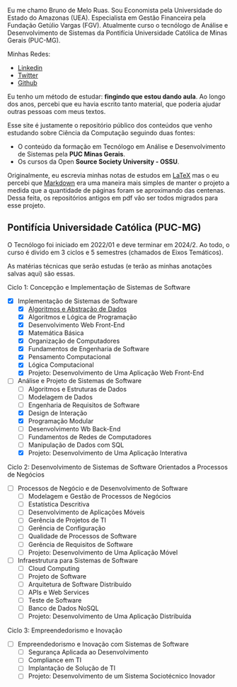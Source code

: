 <link rel="stylesheet" href="//cdnjs.cloudflare.com/ajax/libs/highlight.js/11.2.0/styles/atom-one-dark-reasonable.min.css">
<script src="//cdnjs.cloudflare.com/ajax/libs/highlight.js/11.2.0/highlight.min.js"></script>
<script>hljs.initHighlightingOnLoad();</script>

Eu me chamo Bruno de Melo Ruas. Sou Economista pela Universidade do Estado do Amazonas (UEA). Especialista em Gestão Financeira pela Fundação Getúlio Vargas (FGV). Atualmente curso o tecnólogo de Análise e Desenvolvimento de Sistemas da Pontifícia Universidade Católica de Minas Gerais (PUC-MG).

Minhas Redes:

 - [Linkedin](https://www.linkedin.com/in/brunoruas2/)
 - [Twitter](https://twitter.com/bruno_ruas2)
 - [Github](https://github.com/brunoruas2)

Eu tenho um método de estudar: **fingindo que estou dando aula**. Ao longo dos anos, percebi que eu havia escrito tanto material, que poderia ajudar outras pessoas com meus textos.

Esse site é justamente o repositório público dos conteúdos que venho estudando sobre Ciência da Computação seguindo duas fontes:

 - O conteúdo da formação em Tecnólogo em Análise e Desenvolvimento de Sistemas pela **PUC Minas Gerais**.
 - Os cursos da Open **Source Society University - OSSU**.

Originalmente, eu escrevia minhas notas de estudos em [LaTeX](https://www.latex-project.org/#:~:text=LaTeX%20is%20a%20high%2Dquality,is%20available%20as%20free%20software.) mas o eu percebi que [Markdown](https://www.markdownguide.org/) era uma maneira mais simples de manter o projeto a medida que a quantidade de páginas foram se aproximando das centenas. Dessa feita, os repositórios antigos em pdf vão ser todos migrados para esse projeto.

## Pontifícia Universidade Católica (PUC-MG)

O Tecnólogo foi iniciado em 2022/01 e deve terminar em 2024/2. Ao todo, o curso é divido em 3 ciclos e 5 semestres (chamados de Eixos Temáticos).

As matérias técnicas que serão estudas (e terão as minhas anotações salvas aqui) são essas.

Ciclo 1: Concepção e Implementação de Sistemas de Software

  - [x] Implementação de Sistemas de Software
      - [x] [Algoritmos e Abstração de Dados](/CC_site/nav/PUC/eixo1/algoritmos_e_abstracao/)
      - [x] Algoritmos e Lógica de Programação
      - [x] Desenvolvimento Web Front-End
      - [x] Matemática Básica
      - [x] Organização de Computadores
      - [x] Fundamentos de Engenharia de Software
      - [x] Pensamento Computacional
      - [x] Lógica Computacional
      - [x] Projeto: Desenvolvimento de Uma Aplicação Web Front-End

  - [ ] Análise e Projeto de Sistemas de Software
      - [ ] Algoritmos e Estruturas de Dados
      - [ ] Modelagem de Dados
      - [ ] Engenharia de Requisitos de Software
      - [x] Design de Interação
      - [x] Programação Modular
      - [ ] Desenvolvimento Wb Back-End
      - [ ] Fundamentos de Redes de Computadores
      - [ ] Manipulação de Dados com SQL
      - [x] Projeto: Desenvolvimento de Uma Aplicação Interativa

Ciclo 2: Desenvolvimento de Sistemas de Software Orientados a Processos de Negócios

  - [ ] Processos de Negócio e de Desenvolvimento de Software
      - [ ] Modelagem e Gestão de Processos de Negócios
      - [ ] Estatística Descritiva
      - [ ] Desenvolvimento de Aplicações Móveis
      - [ ] Gerência de Projetos de TI
      - [ ] Gerência de Configuração
      - [ ] Qualidade de Processos de Software
      - [ ] Gerência de Requisitos de Software
      - [ ] Projeto: Desenvolvimento de Uma Aplicação Móvel

  - [ ] Infraestrutura para Sistemas de Software
      - [ ] Cloud Computing
      - [ ] Projeto de Software
      - [ ] Arquitetura de Software Distribuído
      - [ ] APIs e Web Services
      - [ ] Teste de Software
      - [ ] Banco de Dados NoSQL
      - [ ] Projeto: Desenvolvimento de Uma Aplicação Distribuída

Ciclo 3: Empreendedorismo e Inovação

  - [ ] Empreendedorismo e Inovação com Sistemas de Software
      - [ ] Segurança Aplicada ao Desenvolvimento
      - [ ] Compliance em TI
      - [ ] Implantação de Solução de TI
      - [ ] Projeto: Desenvolvimento de um Sistema Sociotécnico Inovador
